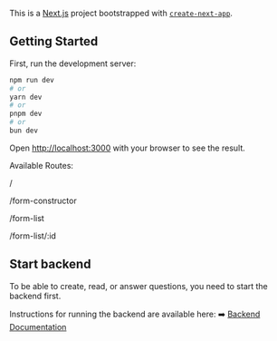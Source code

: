 This is a [Next.js](https://nextjs.org) project bootstrapped with [`create-next-app`](https://nextjs.org/docs/app/api-reference/cli/create-next-app).

## Getting Started

First, run the development server:

```bash
npm run dev
# or
yarn dev
# or
pnpm dev
# or
bun dev
```

Open [http://localhost:3000](http://localhost:3000) with your browser to see the result.

Available Routes:

/

/form-constructor

/form-list

/form-list/:id

## Start backend

To be able to create, read, or answer questions, you need to start the backend first.

Instructions for running the backend are available here:
➡️ [Backend Documentation](https://github.com/AndreyProgrammGit/form-back)
